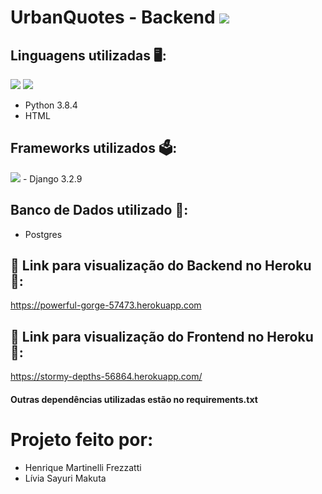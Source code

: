 # UrbanQuotes - Backend <img src="https://img.shields.io/static/v1?label=Projeto2&message=Finalizado&color=success&style=flat-square&logo=ghost"/>

## Linguagens utilizadas :desktop_computer::
<img src="https://img.shields.io/static/v1?label=Code&message=Python 3.8.4&color=informational&style=plastic"/> <img src="https://img.shields.io/static/v1?label=Code&message=HTML&color=important&style=plastic"/>
- Python 3.8.4
- HTML

## Frameworks utilizados :ballot_box:: 
<img src="https://img.shields.io/static/v1?label=Framework&message=Django 3.2.9&color=yellow&style=plastic"/>
- Django 3.2.9 

## Banco de Dados utilizado :postbox::
- Postgres 


## :pushpin: Link para visualização do Backend no Heroku :pushpin::
https://powerful-gorge-57473.herokuapp.com


## :pushpin: Link para visualização do Frontend no Heroku :pushpin::
https://stormy-depths-56864.herokuapp.com/


#### Outras dependências utilizadas estão no requirements.txt

# Projeto feito por:
- Henrique Martinelli Frezzatti
- Lívia Sayuri Makuta
